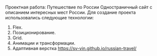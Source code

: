 Проектная работа: Путешествие по России
Одностраничный сайт с описанием интересных мест России.
Для создание проекта использовались следующие технологии:
1. Flex.
2. Позиционирование.
3. Grid.
4. Анимации и трансформации.
5. Адаптивная верстка
https://sv-vin.github.io/russian-travel/
